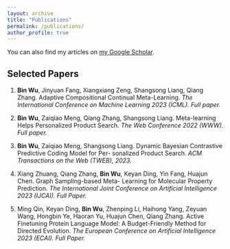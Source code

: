 ```yaml
---
layout: archive
title: "Publications"
permalink: /publications/
author_profile: true
---
```


You can also find my articles on [my Google Scholar](https://scholar.google.com/citations?user=2ZHjpDcAAAAJ&hl=en).

## Selected Papers

1. **Bin Wu**, Jinyuan Fang, Xiangxiang Zeng, Shangsong Liang, Qiang Zhang. Adaptive Compositional Continual
Meta-Learning. *The International Conference on Machine Learning 2023 (ICML). Full paper.*

2. **Bin Wu**, Zaiqiao Meng, Qiang Zhang, Shangsong Liang. Meta-learning Helps Personalized Product Search.
*The Web Conference 2022 (WWW). Full paper.*

3. **Bin Wu**, Zaiqiao Meng, Shangsong Liang. Dynamic Bayesian Contrastive Predictive Coding Model for Per-
sonalized Product Search. *ACM Transactions on the Web (TWEB), 2023.*

4. Xiang Zhuang, Qiang Zhang, **Bin Wu**, Keyan Ding, Yin Fang, Huajun Chen. Graph Sampling-based Meta-
Learning for Molecular Property Prediction. *The International Joint Conference on Artificial Intelligence 2023
(IJCAI). Full Paper.*

5. Ming Qin, Keyan Ding, **Bin Wu**, Zhenping Li, Haihong Yang, Zeyuan Wang, Hongbin Ye, Haoran Yu, Huajun Chen, Qiang Zhang. Active Finetuning Protein Language Model:
A Budget-Friendly Method for Directed Evolution. *The European Conference on Artificial Intelligence 2023
(ECAI). Full Paper.*
